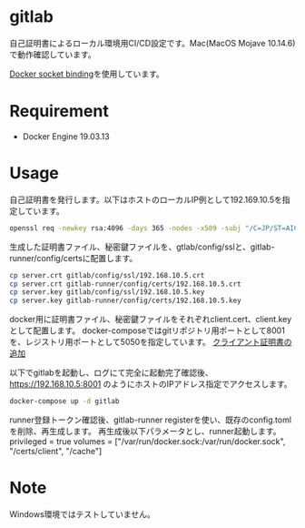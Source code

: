 # gitlab

自己証明書によるローカル環境用CI/CD設定です。Mac(MacOS Mojave 10.14.6)で動作確認しています。

[Docker socket binding](https://docs.gitlab.com/ee/ci/docker/using_docker_build.html#use-docker-socket-binding)を使用しています。

# Requirement

* Docker Engine 19.03.13

# Usage

自己証明書を発行します。以下はホストのローカルIP例として192.169.10.5を指定しています。
```bash
openssl req -newkey rsa:4096 -days 365 -nodes -x509 -subj "/C=JP/ST=AICHI/L=AICHI/O=NAN/OU=NAN/CN=192.168.10.5" -extensions v3_ca -config <( cat /System/Library/OpenSSL/openssl.cnf <(printf "[v3_ca]\nsubjectAltName='IP:192.168.10.5'")) -keyout server.key -out server.crt
```

生成した証明書ファイル、秘密鍵ファイルを、gtlab/config/sslと、gitlab-runner/config/certsに配置します。
```bash
cp server.crt gitlab/config/ssl/192.168.10.5.crt
cp server.crt gitlab-runner/config/certs/192.168.10.5.crt
cp server.key gitlab/config/ssl/192.168.10.5.key
cp server.key gitlab-runner/config/certs/192.168.10.5.key
```

docker用に証明書ファイル、秘密鍵ファイルをそれぞれclient.cert、client.keyとして配置します。
docker-composeではgitリポジトリ用ポートとして8001を、レジストリ用ポートとして5050を指定しています。
[クライアント証明書の追加](https://matsuand.github.io/docs.docker.jp.onthefly/docker-for-mac/#add-client-certificates)

以下でgitlabを起動し、ログにて完全に起動完了確認後、https://192.168.10.5:8001 のようにホストのIPアドレス指定でアクセスします。
```bash
docker-compose up -d gitlab
```

runner登録トークン確認後、gitlab-runner registerを使い、既存のconfig.tomlを削除、再生成します。
再生成後以下パラメータとし、runner起動します。
privileged = true
volumes = ["/var/run/docker.sock:/var/run/docker.sock", "/certs/client", "/cache"]

# Note

Windows環境ではテストしていません。